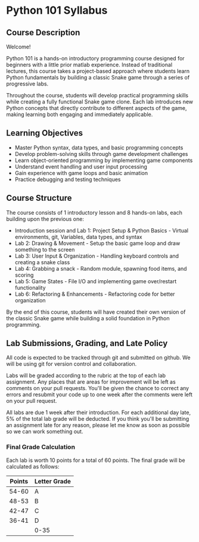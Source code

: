 # Python 101 Syllabus

## Course Description
Welcome!

Python 101 is a hands-on introductory programming course designed for beginners with a little prior matlab experience. Instead of traditional lectures, this course takes a project-based approach where students learn Python fundamentals by building a classic Snake game through a series of progressive labs.

Throughout the course, students will develop practical programming skills while creating a fully functional Snake game clone. Each lab introduces new Python concepts that directly contribute to different aspects of the game, making learning both engaging and immediately applicable.

## Learning Objectives

- Master Python syntax, data types, and basic programming concepts
- Develop problem-solving skills through game development challenges
- Learn object-oriented programming by implementing game components
- Understand event handling and user input processing
- Gain experience with game loops and basic animation
- Practice debugging and testing techniques

## Course Structure

The course consists of 1 introductory lesson and 8 hands-on labs, each building upon the previous one:

- Introduction session and Lab 1: Project Setup & Python Basics - Virtual environments, git, Variables, data types, and syntax
- Lab 2: Drawing & Movement - Setup the basic game loop and draw something to the screen
- Lab 3: User Input & Organization - Handling keyboard controls and creating a snake class
- Lab 4: Grabbing a snack - Random module, spawning food items, and scoring
- Lab 5: Game States - File I/O and implementing game over/restart functionality
- Lab 6: Refactoring & Enhancements - Refactoring code for better organization

By the end of this course, students will have created their own version of the classic Snake game while building a solid foundation in Python programming.

## Lab Submissions, Grading, and Late Policy

All code is expected to be tracked through git and submitted on github. We will be using git for version control and collaboration.

Labs will be graded according to the rubric at the top of each lab assignment. Any places that are areas for improvement will be left as comments on your pull requests. You'll be given the chance to correct any errors and resubmit your code up to one week after the comments were left on your pull request.

All labs are due 1 week after their introduction. For each additional day late, 5% of the total lab grade will be deducted. If you think you'll be submitting an assignment late for any reason, please let me know as soon as possible so we can work something out.

### Final Grade Calculation
Each lab is worth 10 points for a total of 60 points. The final grade will be calculated as follows:

| Points | Letter Grade |
|--------|--------------|
| 54-60  | A            |
| 48-53  | B            |
| 42-47  | C            |
| 36-41  | D            |
|| 0-35   | F            |